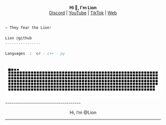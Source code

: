 <p align='center'>
  <b>Hi 👋, I'm Lion</b><br>
  <a href="https://discord.gg/stoppados">Discord</a> |
  <a href="https://www.youtube.com/channel/UCmxl6u47AZmJC1x7RC_JdCw">YouTube</a> |
  <a href="https://www.tiktok.com/@lionfivem">TikTok</a> |
   <a href="https://fir3.cc/lion7">Web</a> 



```py

> They fear the Lion!

Lion @github
----------------

Languages  :  c# - c++ - py
  
```
<div align="center">
  <img  src="https://github.com/1999AZZAR/1999AZZAR/blob/main/resources/img/grid-snake.svg"
       alt="snake" /></a>
</div>
--------------------------------------
										
 <p align="center"> Hi, I’m @Lion

-------------------------------------

<!---
Slash Web/Lion Web is a ✨ special ✨ repository because its `README.md` (this file) appears on your GitHub profile.
You can click the Preview link to take a look at your changes.
--->
